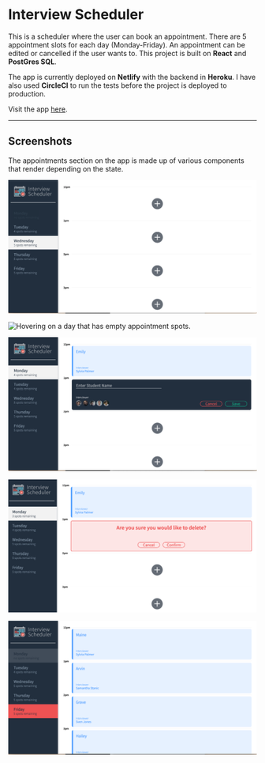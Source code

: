 # Interview Scheduler

This is a scheduler where the user can book an appointment. There are 5 appointment slots for each day (Monday-Friday). An appointment can be edited or cancelled if the user wants to. This project is built on **React** and **PostGres SQL**. 

The app is currently deployed on **Netlify** with the backend in **Heroku**. I have also used **CircleCI** to run the tests before the project is deployed to production.

Visit the app [here](https://5f597d21f9c9a40007de331c--blissful-lovelace-3f565a.netlify.app).

---
## Screenshots
The appointments section on the app is made up of various components that render depending on the state.

![Empty view of the scheduler. The days are on the left side while the right is occupied by the appointments.](https://raw.githubusercontent.com/emurdnt/scheduler/master/docs/scheduler-empty.png)

![Hovering on a day that has empty appointment spots.](https://raw.githubusercontent.com/emurdnt/scheduler/master/docs/scheduler-hover.png)

![Clicking the plus on the screen will show a form that the use will fill-up for an appointment.](https://raw.githubusercontent.com/emurdnt/scheduler/master/docs/scheduler-add.png)

![An edit and delete button will show when a user hovers over a booked appointment. A confirmation message appears before an appointment is deleted.](https://raw.githubusercontent.com/emurdnt/scheduler/master/docs/scheduler-delete.png)

![A day cannot be selected when all the appointment spots have been booked.](https://raw.githubusercontent.com/emurdnt/scheduler/master/docs/scheduler-full.png)

